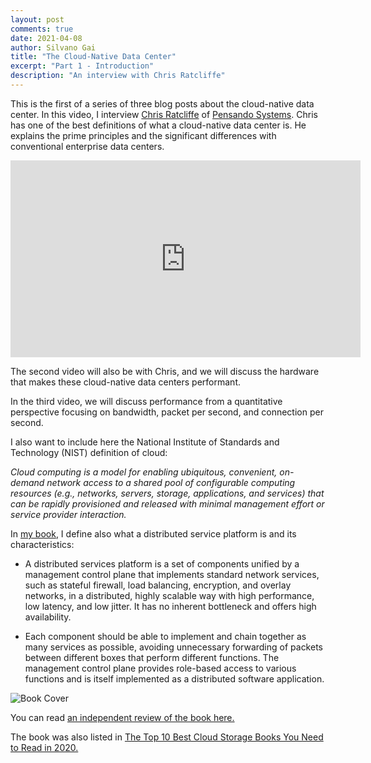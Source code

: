 ```yaml
---
layout: post
comments: true
date: 2021-04-08
author: Silvano Gai
title: "The Cloud-Native Data Center"
excerpt: "Part 1 - Introduction"
description: "An interview with Chris Ratcliffe"
---
```


This is the first of a series of three blog posts about the cloud-native data center. In this video, I interview [Chris Ratcliffe](https://www.linkedin.com/in/christopherratcliffe/) of [Pensando Systems](https://pensando.io/). Chris has one of the best definitions of what a cloud-native data center is. He explains the prime principles and the significant differences with conventional enterprise data centers.


<iframe width="560" height="315" src="https://www.youtube.com/embed/osHqlzsgPHI" title="YouTube video player" frameborder="0" allow="accelerometer; autoplay; clipboard-write; encrypted-media; gyroscope; picture-in-picture" allowfullscreen></iframe>


The second video will also be with Chris, and we will discuss the hardware that makes these cloud-native data centers performant.

In the third video, we will discuss performance from a quantitative perspective focusing on bandwidth, packet per second, and connection per second.

I also want to include here the National Institute of Standards and Technology (NIST) definition of cloud:

*Cloud computing is a model for enabling ubiquitous, convenient, on-demand network access to a shared pool of configurable computing resources (e.g., networks, servers, storage, applications, and services) that can be rapidly provisioned and released with minimal management effort or service provider interaction.*

In [my book](https://silvanogai.github.io/posts/book/), I define also what a distributed service platform is and its characteristics:

* A distributed services platform is a set of components unified by a management control plane that implements standard network services, such as stateful firewall, load balancing, encryption, and overlay networks, in a distributed, highly scalable way with high performance, low latency, and low jitter. It has no inherent bottleneck and offers high availability.

* Each component should be able to implement and chain together as many services as possible, avoiding unnecessary forwarding of packets between different boxes that perform different functions. The management control plane provides role-based access to various functions and is itself implemented as a distributed software application.

![Book Cover](/assets/images/book-cover.jpg)

You can read [an independent review of the book here.](https://www.linkedin.com/posts/activity-6642125779486539776-FJAj/)

The book was also listed in [The Top 10 Best Cloud Storage Books You Need to Read in 2020.](https://solutionsreview.com/data-storage/the-top-10-best-cloud-storage-books-you-need-to-read-in-2020/)
